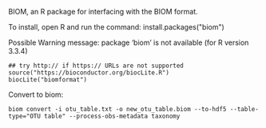 BIOM, an R package for interfacing with the BIOM format.

To install, open R and run the command:
  install.packages("biom")

Possible Warning message:
package ‘biom’ is not available (for R version 3.3.4) 


    ## try http:// if https:// URLs are not supported
    source("https://bioconductor.org/biocLite.R")
    biocLite("biomformat")
    
    
Convert to biom:

    biom convert -i otu_table.txt -o new_otu_table.biom --to-hdf5 --table-type="OTU table" --process-obs-metadata taxonomy
